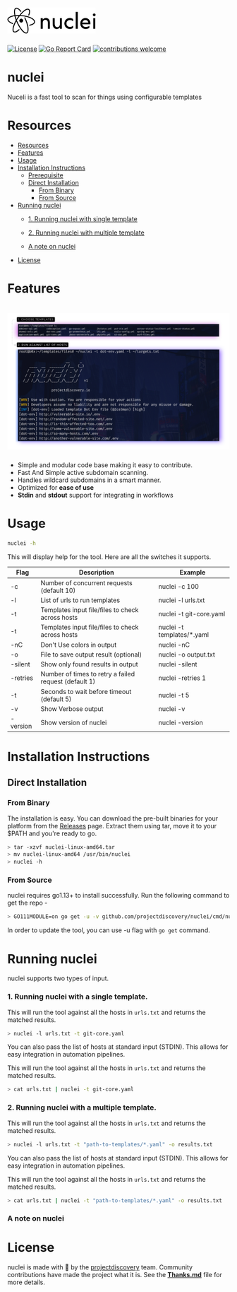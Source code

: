 
<h1 align="left">
  <img src="static/nuclei-logo.png" alt="nuclei" width="200px"></a>
  <br>
</h1>

[![License](https://img.shields.io/badge/license-MIT-_red.svg)](https://opensource.org/licenses/MIT)
[![Go Report Card](https://goreportcard.com/badge/github.com/projectdiscovery/nuclei)](https://goreportcard.com/report/github.com/projectdiscovery/nuclei)
[![contributions welcome](https://img.shields.io/badge/contributions-welcome-brightgreen.svg?style=flat)](https://github.com/projectdiscovery/nuclei/issues)

# nuclei

Nuceli is a fast tool to scan for things using configurable templates

# Resources
- [Resources](#resources)
- [Features](#features)
- [Usage](#usage)
- [Installation Instructions](#installation-instructions)
  - [Prerequisite](#prerequisite)
  - [Direct Installation](#direct-installation)
    - [From Binary](#from-binary)
    - [From Source](#from-source)
- [Running nuclei](#running-nuclei)
    - [1. Running nuclei with single template](#running-nuclei-with-a-single-template)
    - [2. Running nuclei with multiple template](#running-nuclei-with-a-multiple-template)



    - [A note on nuclei](#a-note-on-nuclei)
- [License](#license)

 # Features

<h1 align="left">
  <img src="static/nuclei-run.png" alt="nuclei" width="700px"></a>
  <br>
</h1>

 - Simple and modular code base making it easy to contribute.
 - Fast And Simple active subdomain scanning.
 - Handles wildcard subdomains in a smart manner.
 - Optimized for **ease of use**
 - **Stdin** and **stdout** support for integrating in workflows

# Usage

```bash
nuclei -h
```

This will display help for the tool. Here are all the switches it supports.

| Flag           | Description                                             | Example                              |
|----------------|---------------------------------------------------------|--------------------------------------|
| -c             | Number of concurrent requests (default 10)              | nuclei -c 100                    |
| -l             | List of urls to run templates                           | nuclei -l urls.txt               |
| -t             | Templates input file/files to check across hosts        | nuclei -t git-core.yaml          |
| -t             | Templates input file/files to check across hosts        | nuclei -t templates/*.yaml       |
| -nC            | Don't Use colors in output                              | nuclei -nC                       |
| -o             | File to save output result (optional)                   | nuclei -o output.txt             |
| -silent        | Show only found results in output                       | nuclei -silent                   |
| -retries       | Number of times to retry a failed request (default 1)   | nuclei -retries 1                |
| -t             | Seconds to wait before timeout (default 5)              | nuclei -t 5                      |
| -v             | Show Verbose output                                     | nuclei -v                        |
| -version       | Show version of nuclei                                  | nuclei -version                  |


# Installation Instructions


## Direct Installation

### From Binary

The installation is easy. You can download the pre-built binaries for your platform from the [Releases](https://github.com/projectdiscovery/nuclei/releases/) page. Extract them using tar, move it to your $PATH and you're ready to go.

```bash
> tar -xzvf nuclei-linux-amd64.tar
> mv nuclei-linux-amd64 /usr/bin/nuclei
> nuclei -h
```

### From Source

nuclei requires go1.13+ to install successfully. Run the following command to get the repo - 

```bash
> GO111MODULE=on go get -u -v github.com/projectdiscovery/nuclei/cmd/nuclei
```

In order to update the tool, you can use -u flag with `go get` command.

# Running nuclei

nuclei supports two types of input.

### 1. Running nuclei with a single template. 

This will run the tool against all the hosts in `urls.txt` and returns the matched results. 

```bash
> nuclei -l urls.txt -t git-core.yaml
```


You can also pass the list of hosts at standard input (STDIN). This allows for easy integration in automation pipelines.

This will run the tool against all the hosts in `urls.txt` and returns the matched results. 


```bash
> cat urls.txt | nuclei -t git-core.yaml
```

### 2. Running nuclei with a multiple template. 

This will run the tool against all the hosts in `urls.txt` and returns the matched results. 

```bash
> nuclei -l urls.txt -t "path-to-templates/*.yaml" -o results.txt 
```


You can also pass the list of hosts at standard input (STDIN). This allows for easy integration in automation pipelines.

This will run the tool against all the hosts in `urls.txt` and returns the matched results. 


```bash
> cat urls.txt | nuclei -t "path-to-templates/*.yaml" -o results.txt 
```


### A note on nuclei


# License

nuclei is made with 🖤 by the [projectdiscovery](https://projectdiscovery.io) team. Community contributions have made the project what it is. See the **[Thanks.md](https://github.com/projectdiscovery/nuclei/blob/master/THANKS.md)** file for more details.
